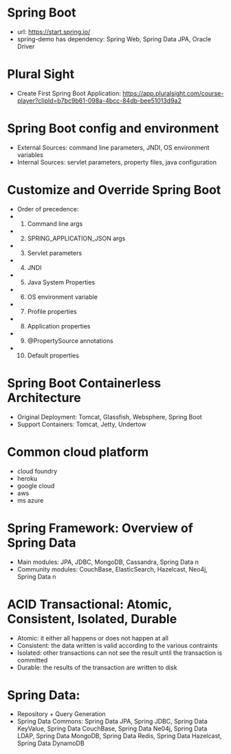 # Spring Boot
- url: https://start.spring.io/
- spring-demo has dependency: Spring Web, Spring Data JPA, Oracle Driver

# Plural Sight
- Create First Spring Boot Application: 
https://app.pluralsight.com/course-player?clipId=b7bc9b61-098a-4bcc-84db-bee51013d9a2

# Spring Boot config and environment
- External Sources: command line parameters, JNDI, OS environment variables
- Internal Sources: servlet parameters, property files, java configuration

# Customize and Override Spring Boot
- Order of precedence:
- 1. Command line args
- 2. SPRING_APPLICATION_JSON args
- 3. Servlet parameters
- 4. JNDI
- 5. Java System Properties
- 6. OS environment variable
- 7. Profile properties
- 8. Application properties
- 9. @PropertySource annotations
- 10. Default properties

# Spring Boot Containerless Architecture
- Original Deployment: Tomcat, Glassfish, Websphere, Spring Boot
- Support Containers: Tomcat, Jetty, Undertow

# Common cloud platform
- cloud foundry
- heroku
- google cloud
- aws
- ms azure

# Spring Framework: Overview of Spring Data
- Main modules: JPA, JDBC, MongoDB, Cassandra, Spring Data n
- Community modules: CouchBase, ElasticSearch, Hazelcast, Neo4j, Spring Data n

# ACID Transactional: Atomic, Consistent, Isolated, Durable
- Atomic: it either all happens or does not happen at all
- Consistent: the data written is valid according to the various contraints
- Isolated: other transactions can not see the result until the transaction is committed
- Durable: the results of the transaction are written to disk

# Spring Data: 
- Repository + Query Generation
- Spring Data Commons: Spring Data JPA, Spring JDBC, Spring Data KeyValue, Spring Data CouchBase, Spring Data Ne04j, Spring Data LDAP, Spring Data MongoDB, Spring Data Redis, Spring Data Hazelcast, Spring Data DynamoDB

